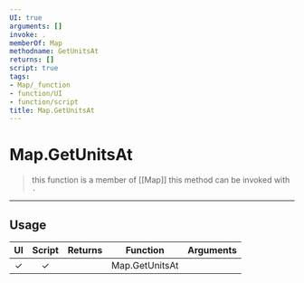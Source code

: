 ```yaml
---
UI: true
arguments: []
invoke: .
memberOf: Map
methodname: GetUnitsAt
returns: []
script: true
tags:
- Map/_function
- function/UI
- function/script
title: Map.GetUnitsAt
---
```

# Map.GetUnitsAt
> this function is a member of [[Map]]
> this method can be invoked with `.`
-----
## Usage
|  UI | Script | Returns | Function | Arguments |
|:---:|:------:|-------:|:--------:|:---------|
|✓|✓||Map.GetUnitsAt||
